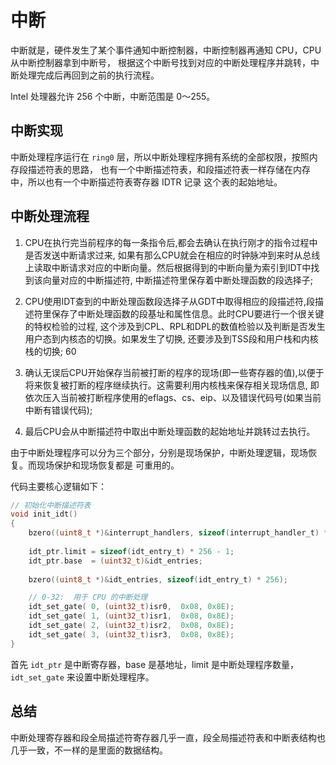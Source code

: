 # 中断

中断就是，硬件发生了某个事件通知中断控制器，中断控制器再通知 CPU，CPU 从中断控制器拿到中断号，
根据这个中断号找到对应的中断处理程序并跳转，中断处理完成后再回到之前的执行流程。

Intel 处理器允许 256 个中断，中断范围是 0～255。

## 中断实现

中断处理程序运行在 `ring0` 层，所以中断处理程序拥有系统的全部权限，按照内存段描述符表的思路，
也有一个中断描述符表，和段描述符表一样存储在内存中，所以也有一个中断描述符表寄存器 IDTR 记录
这个表的起始地址。

## 中断处理流程

1. CPU在执行完当前程序的每一条指令后,都会去确认在执行刚才的指令过程中是否发送中断请求过来, 如果有那么CPU就会在相应的时钟脉冲到来时从总线上读取中断请求对应的中断向量。然后根据得到的中断向量为索引到IDT中找到该向量对应的中断描述符, 中断描述符里保存着中断处理函数的段选择子; 

2. CPU使用IDT查到的中断处理函数段选择子从GDT中取得相应的段描述符,段描述符里保存了中断处理函数的段基址和属性信息。此时CPU要进行一个很关键的特权检验的过程, 这个涉及到CPL、RPL和DPL的数值检验以及判断是否发生用户态到内核态的切换。如果发生了切换, 还要涉及到TSS段和用户栈和内核栈的切换; 60

3. 确认无误后CPU开始保存当前被打断的程序的现场(即一些寄存器的值),以便于将来恢复被打断的程序继续执行。这需要利用内核栈来保存相关现场信息, 即依次压入当前被打断程序使用的eflags、cs、eip、以及错误代码号(如果当前中断有错误代码); 

4. 最后CPU会从中断描述符中取出中断处理函数的起始地址并跳转过去执行。

由于中断处理程序可以分为三个部分，分别是现场保护，中断处理逻辑，现场恢复。而现场保护和现场恢复都是
可重用的。

代码主要核心逻辑如下：

``` c
// 初始化中断描述符表
void init_idt()
{	
	bzero((uint8_t *)&interrupt_handlers, sizeof(interrupt_handler_t) * 256);
	
	idt_ptr.limit = sizeof(idt_entry_t) * 256 - 1;
	idt_ptr.base  = (uint32_t)&idt_entries;
	
	bzero((uint8_t *)&idt_entries, sizeof(idt_entry_t) * 256);

	// 0-32:  用于 CPU 的中断处理
	idt_set_gate( 0, (uint32_t)isr0,  0x08, 0x8E);
	idt_set_gate( 1, (uint32_t)isr1,  0x08, 0x8E);
	idt_set_gate( 2, (uint32_t)isr2,  0x08, 0x8E);
	idt_set_gate( 3, (uint32_t)isr3,  0x08, 0x8E);
}
```

首先 `idt_ptr` 是中断寄存器，base 是基地址，limit 是中断处理程序数量， `idt_set_gate` 来设置中断处理程序。

## 总结

中断处理寄存器和段全局描述符寄存器几乎一直，段全局描述符表和中断表结构也几乎一致，不一样的是里面的数据结构。


